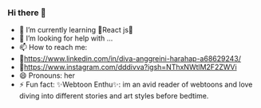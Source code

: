 ### Hi there 👋

<!--
**divaaharahap/divaaharahap** is a ✨ _special_ ✨ repository because its `README.md` (this file) appears on your GitHub profile.

Here are some ideas to get you started:
-->
- 🌱 I’m currently learning 🌟React js🌟
- 🤔 I’m looking for help with ...
- 📫 How to reach me:
-   🔗https://www.linkedin.com/in/diva-anggreini-harahap-a68629243/
-   🔗https://www.instagram.com/dddivva?igsh=NThxNWtlM2F2ZWVi
- 😄 Pronouns: her
- ⚡ Fun fact: ✨Webtoon Enthu✨: im an avid reader of webtoons and love diving into different stories and art styles before bedtime.

